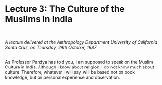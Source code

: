 Lecture 3: The Culture of the Muslims in India
==============================================

 

*A lecture delivered at the Anthropology Department University* *of
California Santa Cruz, on Thursday, 29th October, 1987*

   
 As Professor Pandya has told you, I am supposed to speak on the Muslim
Culture in India. Although I know about religion, I do not know much
about culture. Therefore, whatever I will say, will be based not on book
knowledge, but on personal experience and observation.  
  



